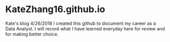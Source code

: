 # KateZhang16.github.io
Kate's blog
4/26/2018  I created this github to document my career as a Data Analyst. I will record what I have learned everyday here for review and for making better choice.
